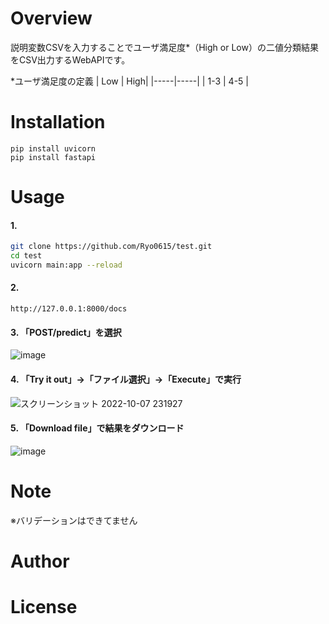 # Overview
説明変数CSVを入力することでユーザ満足度*（High or Low）の二値分類結果をCSV出力するWebAPIです。

*ユーザ満足度の定義
| Low | High|
|-----|-----|
| 1-3 | 4-5 |

# Installation
```
pip install uvicorn
pip install fastapi
```
# Usage
#### 1.

```bash
git clone https://github.com/Ryo0615/test.git
cd test
uvicorn main:app --reload
```

#### 2. 
```
http://127.0.0.1:8000/docs
```

#### 3. 「POST/predict」を選択
![image](https://user-images.githubusercontent.com/55380019/194704790-37ebea75-6272-4b5a-8cf4-7a6dfed0d3db.png)

#### 4. 「Try it out」→「ファイル選択」→「Execute」で実行
![スクリーンショット 2022-10-07 231927](https://user-images.githubusercontent.com/55380019/194576353-8d56c8d7-e088-4d0a-ab8c-fb4328bea144.png)

#### 5. 「Download file」で結果をダウンロード
![image](https://user-images.githubusercontent.com/55380019/194704901-d3d40202-1814-43d3-b8dd-3e4e16ff51b5.png)

# Note
※バリデーションはできてません

# Author

# License
